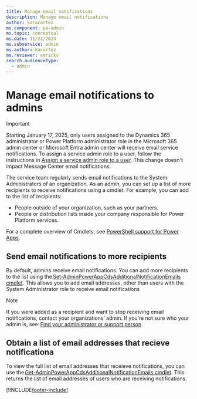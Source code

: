 ```yaml
---
title: Manage email notifications 
description: Manage email notifications
author: karacortez
ms.component: pa-admin
ms.topic: conceptual
ms.date: 11/22/2024
ms.subservice: admin
ms.author: kacortez
ms.reviewer: sericks
search.audienceType: 
  - admin
---
```

# Manage email notifications to admins

> [!IMPORTANT]
> Starting January 17, 2025, only users assigned to the Dynamics 365 administrator or Power Platform administrator role in the Microsoft 365 admin center or Microsoft Entra admin center will receive email service notifications. To assign a service admin role to a user, follow the instructions in [Assign a service admin role to a user](use-service-admin-role-manage-tenant.md#assign-a-service-admin-role-to-a-user). This change doesn't impact Message Center email notifications. 

The service team regularly sends email notifications to the System Administrators of an organization. As an admin, you can set up a list of more recipients to receive notifications using a cmdlet. For example, you can add to the list of recipients: 
- People outside of your organization, such as your partners.  
- People or distribution lists inside your company responsible for Power Platform services.

For a complete overview of Cmdlets, see [PowerShell support for Power Apps](powerapps-powershell.md).

## Send email notifications to more recipients 

By default, admins receive email notifications. You can add more recipients to the list using the [Set-AdminPowerAppCdsAdditionalNotificationEmails cmdlet](/powershell/module/microsoft.powerapps.administration.powershell/set-adminpowerappcdsadditionalnotificationemails?view=pa-ps-latest). This allows you to add email addresses, other than users with the System Administrator role to receive email notifications 

> [!NOTE]
> If you were added as a recipient and want to stop receiving email notifications, contact your organizations’ admin. If you’re not sure who your admin is, see: [Find your administrator or support person](/powerapps/user/find-admin). 

## Obtain a list of email addresses that recieve notificationa

To view the full list of email addresses that receieve notifications, you can use the [Get-AdminPowerAppCdsAdditionalNotificationEmails cmdlet](/powershell/module/microsoft.powerapps.administration.powershell/get-adminpowerappcdsadditionalnotificationemails?view=pa-ps-latest). This returns the list of email addresses of users who are receiving notifications.  





[!INCLUDE[footer-include](../includes/footer-banner.md)]
